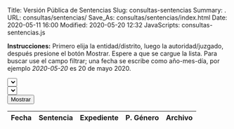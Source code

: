 Title: Versión Pública de Sentencias
Slug: consultas-sentencias
Summary: .
URL: consultas/sentencias/
Save_As: consultas/sentencias/index.html
Date: 2020-05-11 16:00
Modified: 2020-05-20 12:32
JavaScripts: consultas-sentencias.js


**Instrucciones:** Primero elija la entidad/distrito, luego la autoridad/juzgado, después presione el botón Mostrar. Espere a que se cargue la lista. Para buscar use el campo filtrar; una fecha se escribe como año-mes-día, por ejemplo _2020-05-20_ es 20 de mayo 2020.

<div id="elegirListaDeSentencias" class="form-row mb-3">
<div class="col"><select id="distritoSelect"></select></div>
<div class="col"><select id="autoridadSelect"></select></div>
<div class="col"><button id="mostrarButton" type="button" class="btn btn-primary">Mostrar</button></div>
</div>

<table id="listaDeSentencias" class="table" style="width:100%">
<thead>
<th>Fecha</th>
<th>Sentencia</th>
<th>Expediente</th>
<th>P. Género</th>
<th>Archivo</th>
</thead>
</table>
